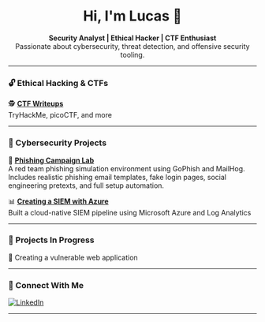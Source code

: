 <h1 align="center">Hi, I'm Lucas 👋</h1>

<p align="center">
  <b>Security Analyst | Ethical Hacker | CTF Enthusiast</b><br>
  Passionate about cybersecurity, threat detection, and offensive security tooling.
</p>

---

### 🔓 Ethical Hacking & CTFs

🕵️ [**CTF Writeups**](https://github.com/LucasWthompson/Cybersecurity-Writeups)  
TryHackMe, picoCTF, and more

---

### 🧰 Cybersecurity Projects

🧪 [**Phishing Campaign Lab**](https://github.com/LucasWthompson/phish-email-lab)  
A red team phishing simulation environment using GoPhish and MailHog. Includes realistic phishing email templates, fake login pages, social engineering pretexts, and full setup automation.

📊 [**Creating a SIEM with Azure**](https://github.com/LucasWthompson/SIEM-in-Azure-Project)  
Built a cloud-native SIEM pipeline using Microsoft Azure and Log Analytics

---

### 📌 Projects In Progress

🚧 Creating a vulnerable web application

---

### 🤝 Connect With Me

[![LinkedIn](https://img.shields.io/badge/LinkedIn-blue?style=for-the-badge&logo=linkedin&logoColor=white)](https://www.linkedin.com/in/lucas-thompson-3a83a81b8/)



---
